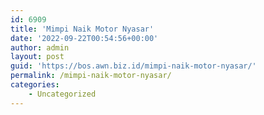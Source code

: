```yaml
---
id: 6909
title: 'Mimpi Naik Motor Nyasar'
date: '2022-09-22T00:54:56+00:00'
author: admin
layout: post
guid: 'https://bos.awn.biz.id/mimpi-naik-motor-nyasar/'
permalink: /mimpi-naik-motor-nyasar/
categories:
    - Uncategorized
---
```



